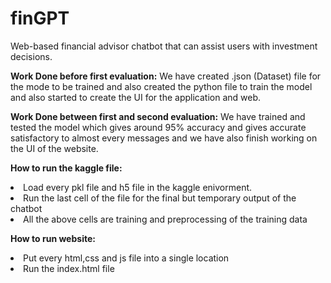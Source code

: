 # finGPT
Web-based financial advisor chatbot that can assist users with investment decisions.

<b>Work Done before first evaluation:</b> 
We have created .json (Dataset) file for the mode to be trained and also created the python file to train 
the model and also started to create the UI for the application and web.

<b>Work Done between first and second evaluation:</b>
We have trained and tested the model which gives around 95% accuracy and gives accurate satisfactory to almost every messages and we have also finish working on the UI of the website.

<b>How to run the kaggle file:</b>
	<li>Load every pkl file and h5 file in the kaggle enivorment.</li>
	<li>Run the last cell of the file for the final but temporary output of the chatbot</li>
	<li>All the above cells are training and preprocessing of the training data</li>

<b>How to run website:</b>
	<li>Put every html,css and js file into a single location</li>
	<li>Run the index.html file</li>
